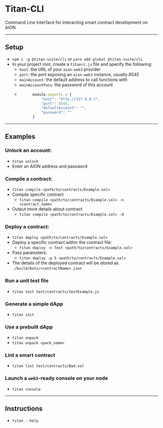 # Titan-CLI

Command Line Interface for interacting smart contract development on AION

---

## Setup

- `npm i -g @titan-suite/cli` or `yarn add global @titan-suite/cli`
- In your project root, create a `titanrc.js` file and specify the following:
    - `host`: the URL of your `aion-web3` provider
    - `port`: the port exposing an `aion-web3` instance, usually *8545*
    - `mainAccount`: the default address to call functions with
    - `mainAccountPass`: the password of this account
    - ```javascript
            module.exports = {
                "host": "http://127.0.0.1",
                "port": 8545,
                "defaultAccount": "",
                "password": ""
            }
      ```
---

## Examples


### Unlock an account:

- `titan unlock`
- Enter an AION address and password

### Compile a contract:

- `titan compile <path/to/contracts/Example.sol>`
- Compile specific contract 
    - `titan compile <path/to/contracts/Example.sol> -n <contract_name>`
- Output more details about contract
    - `titan compile <path/to/contracts/Example.sol> -d`

### Deploy a contract:

- `titan deploy <path/to/contracts/Example.sol>`
- Deploy a specific contract within the contract file:
    - `titan deploy -n Test <path/to/contracts/Example.sol>`
- Pass parameters:
    - `titan deploy -p 5 <path/to/contracts/Example.sol>`
- The details of the deployed contract will be stored as `./build/bots/<contractName>.json`


### Run a unit test file

- `titan test test/contracts/testExample.js`

### Generate a simple dApp 

- `titan init`

### Use a prebuilt dApp

- `titan unpack`
- `titan unpack <pack_name>`

### Lint a smart contract

- `titan lint test/contracts/Bad.sol`

### Launch a `web3`-ready console on your node

- `titan console`

---

## Instructions

- `titan --help`
